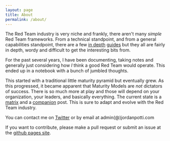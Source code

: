 ```yaml
---
layout: page
title: About
permalink: /about/
---
```


The Red Team industry is very niche and frankly, there aren't many _simple_ Red Team frameworks. From a technical standpoint, and from a general capabilities standpoint, there are a few [in depth](http://fas.org/irp/doddir/dod/jdn1_16.pdf) [guides](http://www.sama.gov.sa/en-US/Laws/BankingRules/Financial%20Entities%20Ethical%20Red%20Teaming%20Framework.pdf) but they all are fairly in depth, wordy and difficult to get the interesting bits from.

For the past several years, I have been documenting, taking notes and generally just considering how _I_ think a good Red Team would operate. This ended up in a notebook with a bunch of jumbled thoughts. 

This started with a traditional little maturity pyramid but eventually grew. As this progressed, it became apparent that Maturity Models are *not* dictators of success. There is so much more at play and those will depend on your organization, your leaders, and basically everything. The current state is a [matrix](/) and a [companion](/meta) post. This is sure to adapt and evolve with the Red Team industry.

You can contact me on [Twitter](https://twitter.com/ok_bye_now) or by email at admin(@)jordanpotti.com

If you want to contribute, please make a pull request or submit an issue at the [github pages site](https://github.com/jordanpotti/jordanpotti.github.io).


